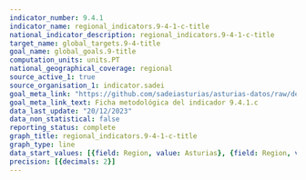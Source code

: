 ```yaml
---
indicator_number: 9.4.1
indicator_name: regional_indicators.9-4-1-c-title
national_indicator_description: regional_indicators.9-4-1-c-title
target_name: global_targets.9-4-title
goal_name: global_goals.9-title
computation_units: units.PT
national_geographical_coverage: regional
source_active_1: true
source_organisation_1: indicator.sadei
goal_meta_link: "https://github.com/sadeiasturias/asturias-datos/raw/develop/descargas/metodologia/9.4.1.c.pdf"
goal_meta_link_text: Ficha metodológica del indicador 9.4.1.c
data_last_update: "20/12/2023"
data_non_statistical: false
reporting_status: complete
graph_title: regional_indicators.9-4-1-c-title
graph_type: line
data_start_values: [{field: Region, value: Asturias}, {field: Region, value: España}]
precision: [{decimals: 2}]
---
```

